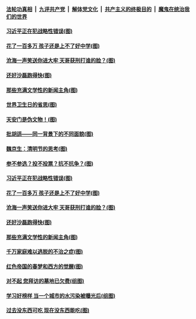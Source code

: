 

####  [法轮功真相](../../../../basic/blob/master/README.md?t=04082302) &nbsp;|&nbsp; [九评共产党](../../../../9ping.md/blob/master/README.md?t=04082302) &nbsp;|&nbsp; [解体党文化](../../../../jtdwh.md/blob/master/README.md?t=04082302)  &nbsp;|&nbsp; [共产主义的终极目的](../../../../gczydzjmd.md/blob/master/README.md?t=04082302) &nbsp;|&nbsp; [魔鬼在统治我们的世界](../../../../mgztzwmdsj.md/blob/master/README.md?t=04082302) 


#### [习近平正在犯战略性错误(图)](../pages/p4/968063.md?t=04082302) 

#### [花了一百多万 孩子还是上不了好中学(图)](../pages/p4/967959.md?t=04082302) 

#### [沧海一声笑送你进大牢 天哥获刑打谁的脸？(图)](../pages/p4/967961.md?t=04082302) 

#### [还好沙磊跑得快(图)](../pages/p4/967955.md?t=04082302) 

#### [那些充满文学性的新闻主角(图)](../pages/p4/967958.md?t=04082302) 


#### [世界卫生日的省思(图)](../pages/p4/968078.md?t=04082302) 

#### [天安门是伪文物！(图)](../pages/p4/968076.md?t=04082302) 


#### [批胡适——同一背景下的不同面貌(图)](../pages/p4/968070.md?t=04082302) 

#### [魏京生：清明节的思考(图)](../pages/p4/968069.md?t=04082302) 

#### [参不参选？投不投票？抗不抗争？(图)](../pages/p4/968067.md?t=04082302) 

#### [习近平正在犯战略性错误(图)](../pages/p4/968063.md?t=04082302) 


#### [花了一百多万 孩子还是上不了好中学(图)](../pages/p4/967959.md?t=04082302) 

#### [沧海一声笑送你进大牢 天哥获刑打谁的脸？(图)](../pages/p4/967961.md?t=04082302) 

#### [还好沙磊跑得快(图)](../pages/p4/967955.md?t=04082302) 

#### [那些充满文学性的新闻主角(图)](../pages/p4/967958.md?t=04082302) 

#### [千万家庭难以逃脱的不治之症(图)](../pages/p4/967956.md?t=04082302) 


#### [红色帝国的春梦和西方的觉醒(图)](../pages/p4/967870.md?t=04082302) 


#### [对不起 您拜访的墓地已欠费(组图)](../pages/p4/967865.md?t=04082302) 

#### [学习好榜样 当一个城市的水污染被曝光后(组图)](../pages/p4/967863.md?t=04082302) 

#### [过去没东西可吃 现在没东西能吃(图)](../pages/p4/967859.md?t=04082302) 

